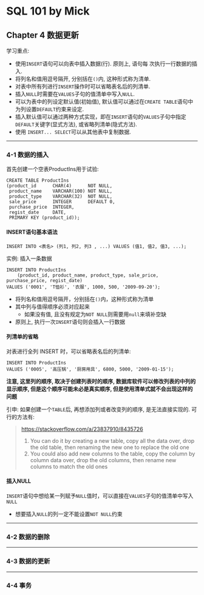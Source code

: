 # SQL 101 by Mick #
## Chapter 4 数据更新 ##

学习重点:
- 使用`INSERT`语句可以向表中插入数据(行). 原则上, 语句每 次执行一行数据的插入.
- 将列名和值用逗号隔开, 分别括在`()`内, 这种形式称为清单.
- 对表中所有列进行`INSERT`操作时可以省略表名后的列清单.
- 插入`NULL`时需要在`VALUES`子句的值清单中写入`NULL`.
- 可以为表中的列设定默认值(初始值), 默认值可以通过在`CREATE TABLE`语句中为列设置`DEFAULT`约束来设定.
- 插入默认值可以通过两种方式实现，即在`INSERT`语句的`VALUES`子句中指定`DEFAULT`关键字(显式方法), 或省略列清单(隐式方法).
- 使用 `INSERT... SELECT`可以从其他表中复制数据.


---
### 4-1 数据的插入 ###

首先创建一个空表ProductIns用于试验:
```
CREATE TABLE ProductIns
(product_id      CHAR(4)      NOT NULL,
 product_name    VARCHAR(100) NOT NULL,
 product_type    VARCHAR(32)  NOT NULL,
 sale_price      INTEGER      DEFAULT 0,
 purchase_price  INTEGER,
 regist_date     DATE,
 PRIMARY KEY (product_id));
```

#### INSERT语句基本语法 ####
```
INSERT INTO <表名> (列1, 列2, 列3 , ...) VALUES (值1, 值2, 值3, ...);
```

实例: 插入一条数据
```
INSERT INTO ProductIns
    (product_id, product_name, product_type, sale_price, purchase_price, regist_date)
VALUES ('0001', 'T恤衫', '衣服', 1000, 500, '2009-09-20');
```

- 将列名和值用逗号隔开，分别括在`()`内，这种形式称为清单
- 其中列与值得顺序必须对应起来
    - 如果没有值, 且没有规定为`NOT NULL`则需要用`null`来填补空缺
- 原则上, 执行一次`INSERT`语句则会插入一行数据


#### 列清单的省略 ####

对表进行全列 INSERT 时，可以省略表名后的列清单:
```
INSERT INTO ProductIns 
VALUES ('0005', '高压锅', '厨房用具', 6800, 5000, '2009-01-15');
```

**注意, 这里列的顺序, 取决于创建列表时的顺序, 数据库软件可以修改列表的中列的显示顺序, 但是这个顺序可能未必是真实顺序, 但是使用清单式就不会出现这样的问题**

引申:
如果创建一个`TABLE`后, 再想添加列或者改变列的顺序, 是无法直接实现的. 可行的方法有:

> https://stackoverflow.com/a/23837910/8435726
> 1. You can do it by creating a new table, copy all the data over, drop the old table, then renaming the new one to replace the old one
> 2. You could also add new columns to the table, copy the column by column data over, drop the old columns, then rename new columns to match the old ones


#### 插入NULL ####

`INSERT`语句中想给某一列赋予`NULL`值时，可以直接在`VALUES`子句的值清单中写入`NULL`
- 想要插入`NULL`的列一定不能设置`NOT NULL`约束




---
### 4-2 数据的删除 ###






---
### 4-3 数据的更新 ###






---
### 4-4 事务 ###
